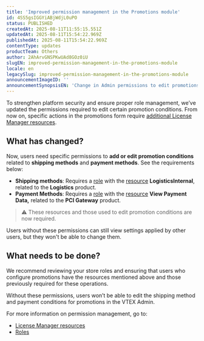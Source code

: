 ```yaml
---
title: 'Improved permission management in the Promotions module'
id: 4SS5gsIGGYiABjWdjL0uPO
status: PUBLISHED
createdAt: 2025-08-11T11:55:15.551Z
updatedAt: 2025-08-11T15:54:22.969Z
publishedAt: 2025-08-11T15:54:22.969Z
contentType: updates
productTeam: Others
author: 2AhArvGNSPKwUAd8GOz0iU
slugEN: improved-permission-management-in-the-promotions-module
locale: en
legacySlug: improved-permission-management-in-the-promotions-module
announcementImageID: ''
announcementSynopsisEN: 'Change in Admin permissions to edit promotions with shipping and payment methods.'
---
```


To strengthen platform security and ensure proper role management, we’ve updated the permissions required to edit certain promotion conditions. From now on, specific actions in the promotions form require [additional License Manager resources](https://help.vtex.com/en/tutorial/license-manager-resources--3q6ztrC8YynQf6rdc6euk3).

## What has changed?

Now, users need specific permissions to **add or edit promotion conditions** related to **shipping methods** and **payment methods**. See the requirements below:

- **Shipping methods**: Requires a [role](https://help.vtex.com/en/tutorial/perfis-de-acesso--7HKK5Uau2H6wxE1rH5oRbc) with the [resource](https://help.vtex.com/en/tutorial/license-manager-resources--3q6ztrC8YynQf6rdc6euk3) **LogisticsInternal**, related to the **Logistics** product.
- **Payment Methods**: Requires a [role](https://help.vtex.com/en/tutorial/perfis-de-acesso--7HKK5Uau2H6wxE1rH5oRbc) with the [resource](https://help.vtex.com/en/tutorial/license-manager-resources--3q6ztrC8YynQf6rdc6euk3) **View Payment Data,** related to the **PCI Gateway** product.

> ⚠️ These resources and those used to edit promotion conditions are now required.

Users without these permissions can still view settings applied by other users, but they won't be able to change them.

## What needs to be done?

We recommend reviewing your store roles and ensuring that users who configure promotions have the resources mentioned above and those previously required for these operations.

Without these permissions, users won’t be able to edit the shipping method and payment conditions for promotions in the VTEX Admin.

For more information on permission management, go to:

- [License Manager resources](https://help.vtex.com/en/tutorial/license-manager-resources--3q6ztrC8YynQf6rdc6euk3)
- [Roles](https://help.vtex.com/en/tutorial/perfis-de-acesso--7HKK5Uau2H6wxE1rH5oRbc)

